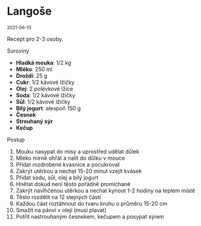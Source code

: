 # Langoše

<sup>2021-06-13</sup>

Recept pro 2-3 osoby.

Suroviny

* **Hladká mouka**: 1/2 kg
* **Mléko**: 250 ml
* **Droždí**: 25 g
* **Cukr**: 1/2 kávové lžičky
* **Olej**: 2 polévkové lžíce
* **Soda**: 1/2 kávové lžičky
* **Sůl**: 1/2 kávové lžičky
* **Bílý jogurt**: alespoň 150 g
* **Česnek**
* **Strouhaný sýr**
* **Kečup**

Postup

1. Mouku nasypat do mísy a uprostřed udělat důlek
2. Mléko mírně ohřát a nalít do důlku v mouce
3. Přidat rozdrobené kvasnice a pocukrovat
4. Zakrýt utěrkou a nechat 15-20 minut vzejít kvásek
5. Přidat sodu, sůl, olej a bílý jogurt
6. Hnětat dokud není těsto pořádně promíchané
7. Zakrýt navlhčenou utěrkou a nechat kynout 1-2 hodiny na teplém místě
8. Těsto rozdělit na 12 stejných částí
9. Každou část roztáhnout do tvaru kruhu o průměru 15-20 cm
10. Smažit na pánvi v oleji (musí plavat)
11. Potřít nastrouhaným česnekem, kečupem a posypat sýrem
